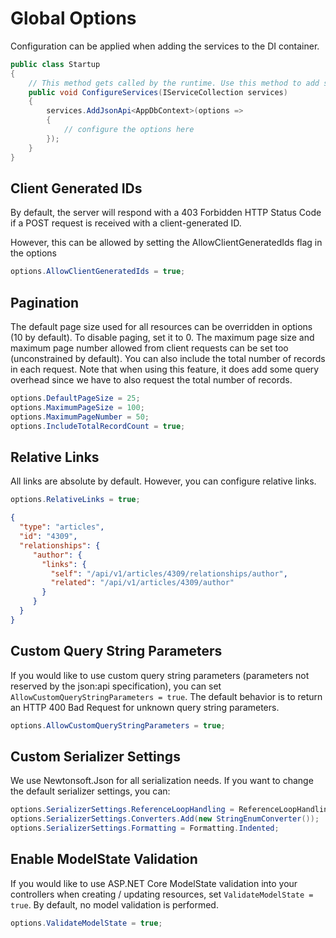 # Global Options

Configuration can be applied when adding the services to the DI container.

```c#
public class Startup
{
    // This method gets called by the runtime. Use this method to add services to the container.
    public void ConfigureServices(IServiceCollection services)
    {
        services.AddJsonApi<AppDbContext>(options =>
        {
            // configure the options here
        });
    }
}
```

## Client Generated IDs

By default, the server will respond with a 403 Forbidden HTTP Status Code if a POST request is received with a client-generated ID.

However, this can be allowed by setting the AllowClientGeneratedIds flag in the options

```c#
options.AllowClientGeneratedIds = true;
```

## Pagination

The default page size used for all resources can be overridden in options (10 by default). To disable paging, set it to 0.
The maximum page size and maximum page number allowed from client requests can be set too (unconstrained by default).
You can also include the total number of records in each request. Note that when using this feature, it does add some query overhead since we have to also request the total number of records.

```c#
options.DefaultPageSize = 25;
options.MaximumPageSize = 100;
options.MaximumPageNumber = 50;
options.IncludeTotalRecordCount = true;
```

## Relative Links

All links are absolute by default. However, you can configure relative links.

```c#
options.RelativeLinks = true;
```

```json
{
  "type": "articles",
  "id": "4309",
  "relationships": {
     "author": {
       "links": {
         "self": "/api/v1/articles/4309/relationships/author",
         "related": "/api/v1/articles/4309/author"
       }
     }
  }
}
```

## Custom Query String Parameters

If you would like to use custom query string parameters (parameters not reserved by the json:api specification), you can set `AllowCustomQueryStringParameters = true`. The default behavior is to return an HTTP 400 Bad Request for unknown query string parameters.

```c#
options.AllowCustomQueryStringParameters = true;
```

## Custom Serializer Settings

We use Newtonsoft.Json for all serialization needs.
If you want to change the default serializer settings, you can:

```c#
options.SerializerSettings.ReferenceLoopHandling = ReferenceLoopHandling.Ignore;
options.SerializerSettings.Converters.Add(new StringEnumConverter());
options.SerializerSettings.Formatting = Formatting.Indented;
```

## Enable ModelState Validation

If you would like to use ASP.NET Core ModelState validation into your controllers when creating / updating resources, set `ValidateModelState = true`. By default, no model validation is performed.

```c#
options.ValidateModelState = true;
```


